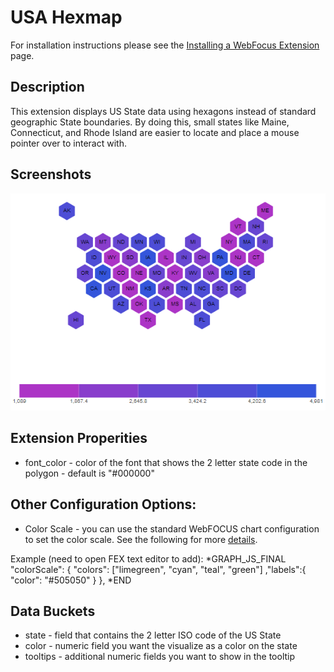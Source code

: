 # USA Hexmap

For installation instructions please see the [Installing a WebFocus Extension](https://github.com/ibi/wf-extensions-chart/wiki/Installing-a-WebFocus-Extension) page.

## Description

This extension displays US State data using hexagons instead of standard geographic State boundaries. By doing this, small states like Maine, Connecticut, and Rhode Island are easier to locate and place a mouse pointer over to interact with.

## Screenshots

![screenshot_1](https://github.com/ibi/wf-extensions-chart/blob/master/com.ibi.usa.hexmap/screenshots/hexmap.PNG)

## Extension Properities

* font_color - color of the font that shows the 2 letter state code in the polygon - default is "#000000"

## Other Configuration Options:

* Color Scale - you can use the standard WebFOCUS chart configuration to set the color scale. See the following for more [details](https://webfocusinfocenter.informationbuilders.com/wfappent/TL4s/TL_js/source/special131.htm). 

Example (need to open FEX text editor to add):
*GRAPH_JS_FINAL
"colorScale": {
    "colors": ["limegreen", "cyan", "teal", "green"]
    ,"labels":{
        "color": "#505050"
    }
},
*END
## Data Buckets

* state - field that contains the 2 letter ISO code of the US State
* color - numeric field you want the visualize as a color on the state
* tooltips - additional numeric fields you want to show in the tooltip